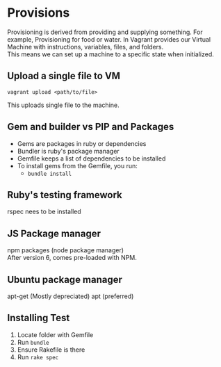# Provisions

Provisioning is derived from providing and supplying something. For example, Provisioning for food or water. In Vagrant provides our Virtual Machine with instructions, variables, files, and folders.
</br>
This means we can set up a machine to a specific state when initialized.

## Upload a single file to VM

`vagrant upload <path/to/file>`

This uploads single file to the machine.

## Gem and builder vs PIP and Packages

- Gems are packages in ruby or dependencies
- Bundler is ruby's package manager
- Gemfile keeps a list of dependencies to be installed
- To install gems from the Gemfile, you run:
  - `bundle install`

## Ruby's testing framework

rspec nees to be installed

## JS Package manager

npm packages (node package manager)
</br>
After version 6, comes pre-loaded with NPM.

## Ubuntu package manager

apt-get (Mostly depreciated)
apt (preferred)

## Installing Test

1. Locate folder with Gemfile
2. Run `bundle`
3. Ensure Rakefile is there
4. Run `rake spec`
